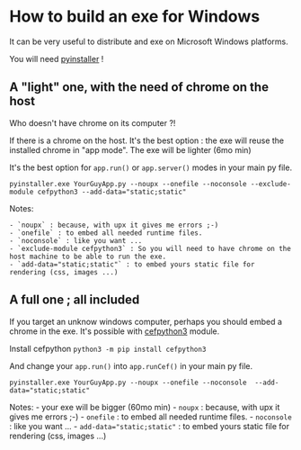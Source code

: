 # How to build an exe for Windows

It can be very useful to distribute and exe on Microsoft Windows platforms.

You will need [pyinstaller](https://www.pyinstaller.org/) !

## A "light" one, with the need of chrome on the host

Who doesn't have chrome on its computer ?!

If there is a chrome on the host. It's the best option : the exe will reuse the installed chrome in "app mode". The exe will be lighter (6mo min)

It's the best option for `app.run()` or `app.server()` modes in your main py file.

```
pyinstaller.exe YourGuyApp.py --noupx --onefile --noconsole --exclude-module cefpython3 --add-data="static;static"
```

Notes:

    - `noupx` : because, with upx it gives me errors ;-)
    - `onefile` : to embed all needed runtime files.
    - `noconsole` : like you want ...
    - `exclude-module cefpython3` : So you will need to have chrome on the host machine to be able to run the exe.
    - `add-data="static;static"` : to embed yours static file for rendering (css, images ...)

## A full one ; all included

If you target an unknow windows computer, perhaps you should embed a chrome in the exe. It's possible with [cefpython3](https://pypi.org/project/cefpython3/) module.

Install cefpython
```python3 -m pip install cefpython3```

And change your `app.run()` into `app.runCef()` in your main py file.

```
pyinstaller.exe YourGuyApp.py --noupx --onefile --noconsole  --add-data="static;static"
```

Notes:
    - your exe will be bigger (60mo min)
    - `noupx` : because, with upx it gives me errors ;-)
    - `onefile` : to embed all needed runtime files.
    - `noconsole` : like you want ...
    - `add-data="static;static"` : to embed yours static file for rendering (css, images ...)
